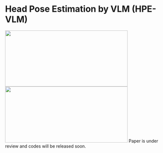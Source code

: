# Head Pose Estimation by VLM (HPE-VLM)


<img src="./assets/lusi.gif" width="400" height="183"/> <img src="./assets/dance.gif" width="400" height="183"/>
Paper is under review and codes will be released soon.
